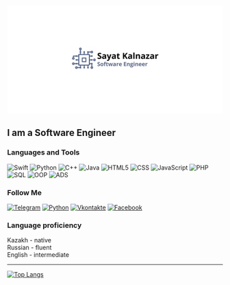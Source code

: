 [![Header](https://github.com/Kalnazar/kalnazar/blob/main/assets/header.jpg)](https://t.me/kalnazarr)

## I am a Software Engineer

### Languages and Tools
![Swift](https://img.shields.io/badge/-Swift-black?style=for-the-badge&logo=swift)
![Python](https://img.shields.io/badge/-Python-black?style=for-the-badge&logo=python)
![C++](https://img.shields.io/badge/-C++-black?style=for-the-badge&logo=C%2b%2b)
![Java](https://img.shields.io/badge/-Java-black?style=for-the-badge&logo=java)
![HTML5](https://img.shields.io/badge/-HTML5-black?style=for-the-badge&logo=html5)
![CSS](https://img.shields.io/badge/-Css3-black?style=for-the-badge&logo=css3)
![JavaScript](https://img.shields.io/badge/-JavaScript-black?style=for-the-badge&logo=javascript)
![PHP](https://img.shields.io/badge/-php-black?style=for-the-badge&logo=php)
![SQL](https://img.shields.io/badge/-SQL-black?style=for-the-badge&logo=mysql)
![OOP](https://img.shields.io/badge/-OOP-black?style=for-the-badge&logo=oop)
![ADS](https://img.shields.io/badge/-ADS-black?style=for-the-badge&logo=ads)

### Follow Me
[![Telegram](https://img.shields.io/badge/-Telegram-black?style=for-the-badge&logo=telegram)](t.me/kalnazarr)
[![Python](https://img.shields.io/badge/-Instagram-black?style=for-the-badge&logo=Instagram)](https://instagram.com/kalnazarr)
[![Vkontakte](https://img.shields.io/badge/-Vkontakte-black?style=for-the-badge&logo=vk)](https://vk.com/kalnazar)
[![Facebook](https://img.shields.io/badge/-Facebook-black?style=for-the-badge&logo=facebook)](https://www.facebook.com/kalnazarr)

### Language proficiency
Kazakh - native <br/>
Russian - fluent <br/>
English - intermediate <br/>

<hr>

[![Top Langs](https://github-readme-stats.vercel.app/api/top-langs/?username=kalnazar&layout=compact)](https://github.com/Kalnazar)

